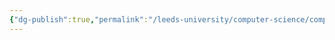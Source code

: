 ```yaml
---
{"dg-publish":true,"permalink":"/leeds-university/computer-science/compulsory-modules/professional-computing/cw-2-technical-report/bibliograpghy/","tags":["Hidden"]}
---
```


